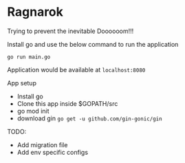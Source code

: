# Ragnarok
Trying to prevent the inevitable Doooooom!!!

Install go and use the below command to run the application

`go run main.go`

Application would be available at `localhost:8080`

App setup
- Install go
- Clone this app inside $GOPATH/src
- go mod init
- download gin `go get -u github.com/gin-gonic/gin`

TODO:
- Add migration file
- Add env specific configs